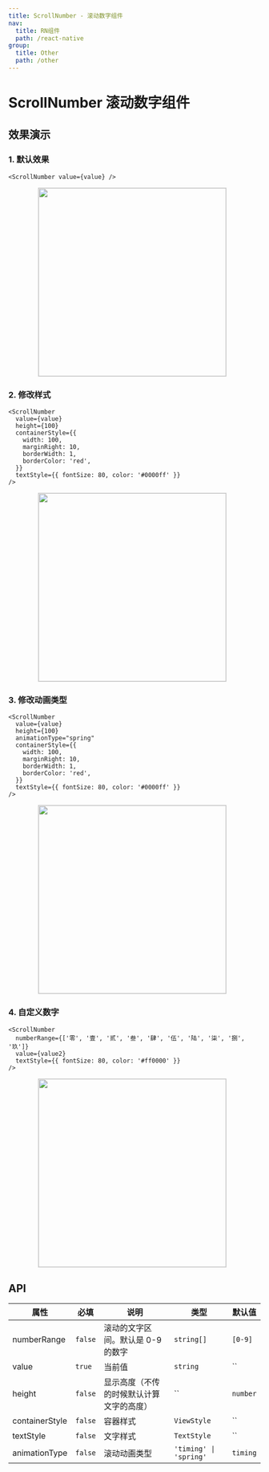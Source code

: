 ```yaml
---
title: ScrollNumber - 滚动数字组件
nav:
  title: RN组件
  path: /react-native
group:
  title: Other
  path: /other
---
```


# ScrollNumber 滚动数字组件

## 效果演示

### 1. 默认效果

```tsx | pure
<ScrollNumber value={value} />
```

<center>
  <figure>
    <img
      src="https://td-dev-public.oss-cn-hangzhou.aliyuncs.com/maoyes-app/1643249493948238930.gif"
      style="width: 375px; margin-right: 10px; border: 1px solid #ddd;"
    />
  </figure>
</center>

### 2. 修改样式

```tsx | pure
<ScrollNumber
  value={value}
  height={100}
  containerStyle={{
    width: 100,
    marginRight: 10,
    borderWidth: 1,
    borderColor: 'red',
  }}
  textStyle={{ fontSize: 80, color: '#0000ff' }}
/>
```

<center>
  <figure>
    <img
      src="https://td-dev-public.oss-cn-hangzhou.aliyuncs.com/maoyes-app/1643249734059808402.gif"
      style="width: 375px; margin-right: 10px; border: 1px solid #ddd;"
    />
  </figure>
</center>

### 3. 修改动画类型

```tsx | pure
<ScrollNumber
  value={value}
  height={100}
  animationType="spring"
  containerStyle={{
    width: 100,
    marginRight: 10,
    borderWidth: 1,
    borderColor: 'red',
  }}
  textStyle={{ fontSize: 80, color: '#0000ff' }}
/>
```

<center>
  <figure>
    <img
      src="https://td-dev-public.oss-cn-hangzhou.aliyuncs.com/maoyes-app/1643249831745364916.gif"
      style="width: 375px; margin-right: 10px; border: 1px solid #ddd;"
    />
  </figure>
</center>

### 4. 自定义数字

```tsx | pure
<ScrollNumber
  numberRange={['零', '壹', '贰', '叁', '肆', '伍', '陆', '柒', '捌', '玖']}
  value={value2}
  textStyle={{ fontSize: 80, color: '#ff0000' }}
/>
```

<center>
  <figure>
    <img
      src="https://td-dev-public.oss-cn-hangzhou.aliyuncs.com/maoyes-app/1643249981055369644.gif"
      style="width: 375px; margin-right: 10px; border: 1px solid #ddd;"
    />
  </figure>
</center>

## API

| 属性           | 必填    | 说明                                     | 类型                   | 默认值   |
| -------------- | ------- | ---------------------------------------- | ---------------------- | -------- |
| numberRange    | `false` | 滚动的文字区间。默认是 0-9 的数字        | `string[]`             | `[0-9]`  |
| value          | `true`  | 当前值                                   | `string`               | ``       |
| height         | `false` | 显示高度（不传的时候默认计算文字的高度） | ``                     | `number` |
| containerStyle | `false` | 容器样式                                 | `ViewStyle`            | ``       |
| textStyle      | `false` | 文字样式                                 | `TextStyle`            | ``       |
| animationType  | `false` | 滚动动画类型                             | `'timing' \| 'spring'` | `timing` |
